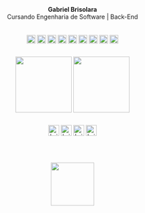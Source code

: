 <div align="center">
 <strong>Gabriel Brisolara</strong><br>
 Cursando Engenharia de Software | Back-End <br><br><br>
 
</div>


 <div align="center">
  <img align="center" height="20em" src="https://img.shields.io/badge/C%23-239120?style=for-the-badge&logo=c-sharp&logoColor=white" />
  <img align="center" height="20em" src="https://img.shields.io/badge/JavaScript-F7DF1E?style=for-the-badge&logo=javascript&logoColor=black" />
  <img align="center" height="20em" src="https://img.shields.io/badge/Node.js-43853D?style=for-the-badge&logo=node.js&logoColor=white" /> 
  <img align="center" height="20em" src="https://img.shields.io/badge/HTML5-E34F26?style=for-the-badge&logo=html5&logoColor=white" />
  <img align="center" height="20em" src="https://img.shields.io/badge/CSS3-1572B6?style=for-the-badge&logo=css3&logoColor=white" />
  <img align="center" height="20em" src="https://img.shields.io/badge/Python-14354C?style=for-the-badge&logo=python&logoColor=white" /> 
  <img align="center" height="20em" src="https://img.shields.io/badge/Java-ED8B00?style=for-the-badge&logo=openjdk&logoColor=white" />
  <img align="center" height="20em" src="https://img.shields.io/badge/jQuery-0769AD?style=for-the-badge&logo=jquery&logoColor=white" />
  <img align="center" height="20em" src="https://img.shields.io/badge/Microsoft_Excel-217346?style=for-the-badge&logo=microsoft-excel&logoColor=white" />               
</div>

##

<div align="center">
  <img align="center" height="130em" src="https://github-readme-stats.vercel.app/api?username=brisolarag&hide=contribs,prs&theme=merko">
  <img align="center" height="130em" src="https://github-readme-stats.vercel.app/api/top-langs/?username=brisolarag&layout=compact&theme=merko">
</div>

##

<div align="center">
  <img align="center" alt="brisolara-gmail" href="mailto:dev.brisolara@gmail.com" height="25em" src="https://img.shields.io/badge/Gmail-D14836?style=for-the-badge&logo=gmail&logoColor=white" />
  <img align="center" alt="brisolara-whats" href="https://wa.me/51999661982" height="25em" src="https://img.shields.io/badge/WhatsApp-25D366?style=for-the-badge&logo=whatsapp&logoColor=white" />
  <img align="center" alt="brisolara-instagram" href="https://www.instagram.com/gbrisolara/" height="25em" src="https://img.shields.io/badge/Instagram-E4405F?style=for-the-badge&logo=instagram&logoColor=white" />
  <img align="center" alt="brisolara-linkedin" href="https://www.linkedin.com/in/gabriel-brisolara/" height="25em" src="https://img.shields.io/badge/LinkedIn-0077B5?style=for-the-badge&logo=linkedin&logoColor=white" />
</div>

<br><br>

<div align="center">
 <img display align="center" height="100em" src="https://pandatoryu.files.wordpress.com/2013/03/naruto-sd-gif-de-14ssjgoku-visite-pandatoryu.gif" />
</div>

